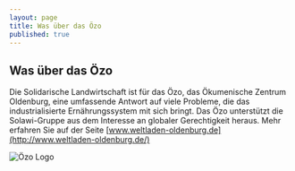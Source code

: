 ```yaml
---
layout: page
title: Was über das Özo
published: true
---
```



## Was über das Özo

Die Solidarische Landwirtschaft ist für das Özo, das Ökumenische Zentrum Oldenburg, eine umfassende Antwort auf viele Probleme, die das industrialisierte Ernährungssystem mit sich bringt. Das Özo unterstützt die Solawi-Gruppe aus dem Interesse an globaler Gerechtigkeit heraus.
Mehr erfahren Sie auf der Seite [www.weltladen-oldenburg.de](http://www.weltladen-oldenburg.de/)

![Özo Logo](/public/images/oezo_logo.jpeg)
